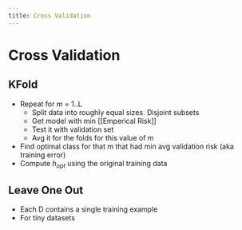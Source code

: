 ```yaml
---
title: Cross Validation
---
```


# Cross Validation

## KFold
- Repeat for m = 1..L
	- Split data into roughly equal sizes. Disjoint subsets
	- Get model with min [[Emperical Risk]]
	- Test it with validation set
	- Avg it for the folds for this value of m
- Find optimal class for that m that had min avg validation risk (aka training error)
- Compute $h_{opt}$ using the original training data

## Leave One Out
- Each D contains a single training example
- For tiny datasets








